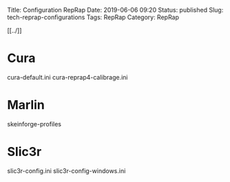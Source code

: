 Title: Configuration RepRap
Date: 2019-06-06 09:20
Status: published
Slug: tech-reprap-configurations
Tags: RepRap
Category: RepRap

[[../]]

# Cura

cura-default.ini
cura-reprap4-calibrage.ini

# Marlin

skeinforge-profiles

# Slic3r

slic3r-config.ini
slic3r-config-windows.ini
